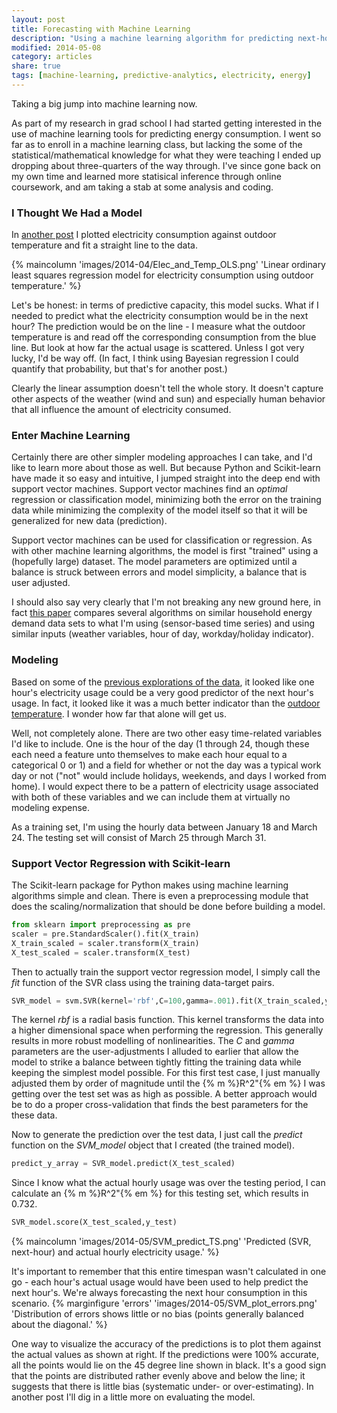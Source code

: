 ```yaml
---
layout: post
title: Forecasting with Machine Learning
description: "Using a machine learning algorithm for predicting next-hour electricity consumption."
modified: 2014-05-08
category: articles
share: true
tags: [machine-learning, predictive-analytics, electricity, energy]
---
```


Taking a big jump into machine learning now.

As part of my research in grad school I had started getting interested in the use of machine learning tools for predicting energy consumption.  I went so far as to enroll in a machine learning class, but lacking the some of the statistical/mathematical knowledge for what they were teaching I ended up dropping about three-quarters of the way through.  I've since gone back on my own time and learned more statisical inference through online coursework, and am taking a stab at some analysis and coding. <!--more-->

### I Thought We Had a Model

In <a href="{{ site.url }}/articles/Energy-Use-and-Weather/">another post</a> I plotted electricity consumption against outdoor temperature and fit a straight line to the data.  

{% maincolumn 'images/2014-04/Elec_and_Temp_OLS.png' 'Linear ordinary least squares regression model for electricity consumption using outdoor temperature.' %}

Let's be honest: in terms of predictive capacity, this model sucks.  What if I needed to predict what the electricity consumption would be in the next hour?  The prediction would be on the line - I measure what the outdoor temperature is and read off the corresponding consumption from the blue line.  But look at how far the actual usage is scattered.  Unless I got very lucky, I'd be way off.  (In fact, I think using Bayesian regression I could quantify that probability, but that's for another post.)

Clearly the linear assumption doesn't tell the whole story.  It doesn't capture other aspects of the weather (wind and sun) and especially human behavior that all influence the amount of electricity consumed.  

### Enter Machine Learning

Certainly there are other simpler modeling approaches I can take, and I'd like to learn more about those as well.  But because Python and Scikit-learn have made it so easy and intuitive, I jumped straight into the deep end with support vector machines.  Support vector machines find an *optimal* regression or classification model, minimizing both the error on the training data while minimizing the complexity of the model itself so that it will be generalized for new data (prediction).

Support vector machines can be used for classification or regression.  As with other machine learning algorithms, the model is first "trained" using a (hopefully large) dataset.  The model parameters are optimized until a balance is struck between errors and model simplicity, a balance that is user adjusted.

I should also say very clearly that I'm not breaking any new ground here, in fact <a href='http://web.eecs.utk.edu/~leparker/publications/Energy-Buildings-2012.pdf'>this paper</a> compares several algorithms on similar household energy demand data sets to what I'm using (sensor-based time series) and using similar inputs (weather variables, hour of day, workday/holiday indicator).

### Modeling

Based on some of the <a href='{{ site.url }}/articles/Autocorrelation'>previous explorations of the data</a>, it looked like one hour's electricity usage could be a very good predictor of the next hour's usage.  In fact, it looked like it was a much better indicator than the <a href='{{ site.url }}/articles/Energy-Use-and-Weather'>outdoor temperature</a>.  I wonder how far that alone will get us.

Well, not completely alone.  There are two other easy time-related variables I'd like to include.  One is the hour of the day (1 through 24, though these each need a feature unto themselves to make each hour equal to a categorical 0 or 1) and a field for whether or not the day was a typical work day or not ("not" would include holidays, weekends, and days I worked from home).  I would expect there to be a pattern of electricity usage associated with both of these variables and we can include them at virtually no modeling expense.

As a training set, I'm using the hourly data between January 18 and March 24.  The testing set will consist of March 25 through March 31.

### Support Vector Regression with Scikit-learn

The Scikit-learn package for Python makes using machine learning algorithms simple and clean.  There is even a preprocessing module that does the scaling/normalization that should be done before building a model.

``` python
from sklearn import preprocessing as pre
scaler = pre.StandardScaler().fit(X_train)
X_train_scaled = scaler.transform(X_train)
X_test_scaled = scaler.transform(X_test)
```

Then to actually train the support vector regression model, I simply call the *fit* function of the SVR class using the training data-target pairs.

``` python
SVR_model = svm.SVR(kernel='rbf',C=100,gamma=.001).fit(X_train_scaled,y_train)
```

The kernel *rbf* is a radial basis function.  This kernel transforms the data into a higher dimensional space when performing the regression.  This generally results in more robust modelling of nonlinearities.  The *C* and *gamma* parameters are the user-adjustments I alluded to earlier that allow the model to strike a balance between tightly fitting the training data while keeping the simplest model possible.  For this first test case, I just manually adjusted them by order of magnitude until the {% m %}R^2"{% em %} I was getting over the test set was as high as possible.  A better approach would be to do a proper cross-validation that finds the best parameters for the these data.

Now to generate the prediction over the test data, I just call the *predict* function on the *SVM_model* object that I created (the trained model).

``` python
predict_y_array = SVR_model.predict(X_test_scaled)
```

Since I know what the actual hourly usage was over the testing period, I can calculate an {% m %}R^2"{% em %} for this testing set, which results in 0.732.

``` python
SVR_model.score(X_test_scaled,y_test)
```

{% maincolumn 'images/2014-05/SVM_predict_TS.png' 'Predicted (SVR, next-hour) and actual hourly electricity usage.' %}

It's important to remember that this entire timespan wasn't calculated in one go - each hour's actual usage would have been used to help predict the next hour's.  We're always forecasting the next hour consumption in this scenario. {% marginfigure 'errors' 'images/2014-05/SVM_plot_errors.png' 'Distribution of errors shows little or no bias (points generally balanced about the diagonal.' %}

One way to visualize the accuracy of the predictions is to plot them against the actual values as shown at right.  If the predictions were 100% accurate, all the points would lie on the 45 degree line shown in black.  It's a good sign that the points are distributed rather evenly above and below the line; it suggests that there is little bias (systematic under- or over-estimating).  In another post I'll dig in a little more on evaluating the model.


